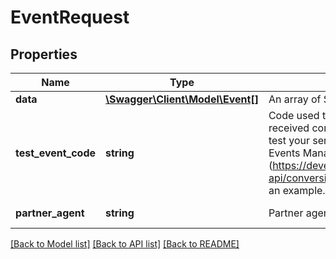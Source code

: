 # EventRequest

## Properties
Name | Type | Description | Notes
------------ | ------------- | ------------- | -------------
**data** | [**\Swagger\Client\Model\Event[]**](Event.md) | An array of Server Event objects. | 
**test_event_code** | **string** | Code used to verify that your server events are received correctly by Facebook. Use this code to test your server events in the Test Events feature in Events Manager. See Test Events Tool (https://developers.facebook.com/docs/marketing-api/conversions-api/using-the-api#testEvents) for an example. | [optional] 
**partner_agent** | **string** | Partner agent string. | [default to 'swagger']

[[Back to Model list]](../../README.md#documentation-for-models) [[Back to API list]](../../README.md#documentation-for-api-endpoints) [[Back to README]](../../README.md)

